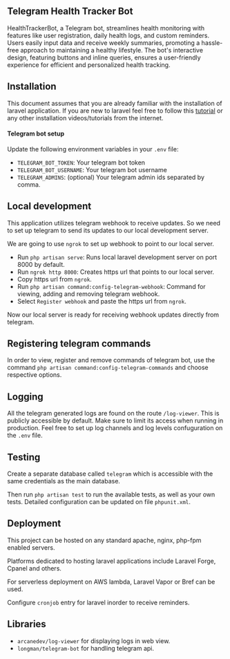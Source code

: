 ## Telegram Health Tracker Bot

HealthTrackerBot, a Telegram bot, streamlines health monitoring with features like user registration, daily health logs,
and custom reminders. Users easily input data and receive weekly summaries, promoting a hassle-free approach to
maintaining a healthy lifestyle. The bot's interactive design, featuring buttons and inline queries, ensures a
user-friendly experience for efficient and personalized health tracking.

## Installation

This document assumes that you are already familiar with the installation of laravel application.
If you are new to laravel feel free to follow
this [tutorial](https://devmarketer.io/learn/setup-laravel-project-cloned-github-com/)
or any other installation videos/tutorials from the internet.

#### Telegram bot setup

Update the following environment variables in your `.env` file:

- `TELEGRAM_BOT_TOKEN`: Your telegram bot token
- `TELEGRAM_BOT_USERNAME`: Your telegram bot username
- `TELEGRAM_ADMINS`: (optional) Your telegram admin ids separated by comma.

## Local development

This application utilizes telegram webhook to receive updates. So we need to set up telegram to send its updates to our
local development server.

We are going to use `ngrok` to set up webhook to point to our local server.

- Run `php artisan serve`: Runs local laravel development server on port 8000 by default.
- Run `ngrok http 8000`: Creates https url that points to our local server.
- Copy https url from `ngrok`.
- Run `php artisan command:config-telegram-webhook`: Command for viewing, adding and removing telegram webhook.
- Select `Register webhook` and paste the https url from `ngrok`.

Now our local server is ready for receiving webhook updates directly from telegram.

## Registering telegram commands

In order to view, register and remove commands of telegram bot,
use the command `php artisan command:config-telegram-commands` and choose respective options.

## Logging

All the telegram generated logs are found on the route `/log-viewer`. This is publicly accessible by default. Make sure
to limit its access when running in production. Feel free to set up log channels and log levels
confuguration on the `.env` file.

## Testing

Create a separate database called `telegram` which is accessible with the same credentials as the main database.

Then run `php artisan test` to run the available tests, as well as your own tests. Detailed configuration can be updated
on file `phpunit.xml`.

## Deployment

This project can be hosted on any standard apache, nginx, php-fpm enabled servers.

Platforms dedicated to hosting laravel applications include Laravel Forge, Cpanel and others.

For serverless deployment on AWS lambda, Laravel Vapor or Bref can be used.

Configure `cronjob` entry for laravel inorder to receive reminders.

## Libraries

- `arcanedev/log-viewer` for displaying logs in web view.
- `longman/telegram-bot` for handling telegram api.


